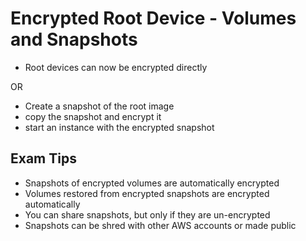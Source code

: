 # Encrypted Root Device - Volumes and Snapshots

- Root devices can now be encrypted directly

OR

- Create a snapshot of the root image
- copy the snapshot and encrypt it
- start an instance with the encrypted snapshot


## Exam Tips

- Snapshots of encrypted volumes are automatically encrypted
- Volumes restored from encrypted snapshots are encrypted automatically
- You can share snapshots, but only if they are un-encrypted
- Snapshots can be shred with other AWS accounts or made public


